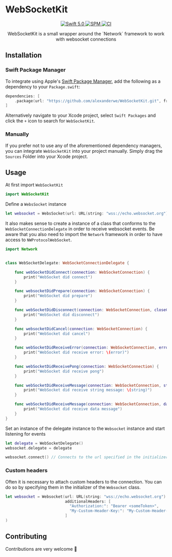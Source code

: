 # WebSocketKit

<p align="center">
    <a href="https://developer.apple.com/swift/">
      <img src="https://img.shields.io/badge/Swift-5.0-orange.svg?style=flat" alt="Swift 5.0">
   </a>
   <a href="https://github.com/apple/swift-package-manager">
      <img src="https://img.shields.io/badge/Swift%20Package%20Manager-compatible-brightgreen.svg" alt="SPM">
   </a>

   <a href="https://github.com/alexanderwe/LoggingKit">
      <img src="https://github.com/alexanderwe/WebSocketKit/workflows/Main%20Branch%20CI/badge.svg" alt="CI">
   </a>
   <!-- <a href="https://codecov.io/gh/alexanderwe/WebSocketKit">
        <img src="https://codecov.io/gh/alexanderwe/WebSocketKit/branch/main/graph/badge.svg?token=zNmgmMp5zB" alt="Code coverage">
   </a> -->
</p>

<p align="center">
    WebSocketKit is a small wrapper around the `Network` framework to work with websocket connections
</p>

## Installation

### Swift Package Manager

To integrate using Apple's [Swift Package Manager](https://swift.org/package-manager/), add the following as a dependency to your `Package.swift`:

```swift
dependencies: [
    .package(url: "https://github.com/alexanderwe/WebSocketKit.git", from: "1.0.0")
]
```

Alternatively navigate to your Xcode project, select `Swift Packages` and click the `+` icon to search for `WebSocketKit`.

### Manually

If you prefer not to use any of the aforementioned dependency managers, you can integrate `WebSocketKit` into your project manually. Simply drag the `Sources` Folder into your Xcode project.

## Usage

At first import `WebSocketKit`

```swift
import WebSocketKit
```

Define a `WebsSocket` instance

```swift
let websocket = WebsSocket(url: URL(string: "wss://echo.websocket.org")!)
```

It also makes sense to create a instance of a class that conforms to the `WebSocketConnectionDelegate` in order to receive websocket events. Be aware that you also need to import the `Network` framework in order to have access to `NWProtocolWebSocket`.

```swift
import Network


class WebSocketDelegate: WebSocketConnectionDelegate {

    func webSocketDidConnect(connection: WebSocketConnection) {
        print("WebSocket did connect")
    }

    func websocketDidPrepare(connection: WebSocketConnection) {
        print("WebSocket did prepare")
    }

    func webSocketDidDisconnect(connection: WebSocketConnection, closeCode: NWProtocolWebSocket.CloseCode, reason: Data?) {
        print("WebSocket did disconnect")
    }

    func websocketDidCancel(connection: WebSocketConnection) {
        print("WebSocket did cancel")
    }

    func webSocketDidReceiveError(connection: WebSocketConnection, error: Error) {
        print("WebSocket did receive error: \(error)")
    }

    func webSocketDidReceivePong(connection: WebSocketConnection) {
        print("WebSocket did receive pong")
    }

    func webSocketDidReceiveMessage(connection: WebSocketConnection, string: String) {
        print("WebSocket did receive string message: \(string)")
    }

    func webSocketDidReceiveMessage(connection: WebSocketConnection, data: Data) {
        print("WebSocket did receive data message")
    }
}
```

Set an instance of the delegate instance to the `Websocket` instance and start listening for events

```swift
let delegate = WebSocketDelegate()
websocket.delegate = delegate

websocket.connect() // Connects to the url specified in the initializer and listens for messages
```

### Custom headers

Often it is necessary to attach custom headers to the connection. You can do so by specifying them in the initializer of the `Websocket` class.

```swift
let websocket = Websocket(url: URL(string: "wss://echo.websocket.org")!,
                          additionalHeaders: [
                            "Authorization:": "Bearer <someToken>",
                            "My-Custom-Header-Key:": "My-Custom-Header-Value"
                          ]
)
```

## Contributing

Contributions are very welcome 🙌
